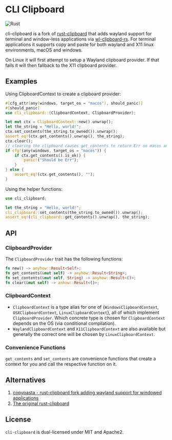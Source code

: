 # CLI Clipboard

![Rust](https://github.com/TheKiteEatingTree/cli-clipboard/workflows/Rust/badge.svg)

cli-clipboard is a fork of [rust-clipboard](https://github.com/aweinstock314/rust-clipboard) that adds wayland support for terminal and window-less applications via [wl-clipboard-rs](https://github.com/YaLTeR/wl-clipboard-rs). For terminal applications it supports copy and paste for both wayland and X11 linux environments, macOS and windows.

On Linux it will first attempt to setup a Wayland clipboard provider.  If that fails it will then fallback to the X11 clipboard provider.

## Examples

Using ClipboardContext to create a clipboard provider:

```rust
#[cfg_attr(any(windows, target_os = "macos"), should_panic)]
#[should_panic]
use cli_clipboard::{ClipboardContext, ClipboardProvider};

let mut ctx = ClipboardContext::new().unwrap();
let the_string = "Hello, world!";
ctx.set_contents(the_string.to_owned()).unwrap();
assert_eq!(ctx.get_contents().unwrap(), the_string);
ctx.clear();
// clearing the clipboard causes get_contents to return Err on macos and windows
if cfg!(any(windows, target_os = "macos")) {
    if ctx.get_contents().is_ok() {
        panic!("Should be Err");
    }
} else {
    assert_eq!(ctx.get_contents(), "");
}
```

Using the helper functions:

```rust
use cli_clipboard;

let the_string = "Hello, world!";
cli_clipboard::set_contents(the_string.to_owned()).unwrap();
assert_eq!(cli_clipboard::get_contents().unwrap(), the_string);
```

## API

### ClipboardProvider

The `ClipboardProvider` trait has the following functions:

```rust
fn new() -> anyhow::Result<Self>;
fn get_contents(&mut self) -> anyhow::Result<String>;
fn set_contents(&mut self, String) -> anyhow::Result<()>;
fn clear(&mut self) -> anhow::Result<()>;
```

### ClipboardContext

- `ClipboardContext` is a type alias for one of {`WindowsClipboardContext`, `OSXClipboardContext`, `LinuxClipboardContext`}, all of which implement `ClipboardProvider`. Which concrete type is chosen for `ClipboardContext` depends on the OS (via conditional compilation). 
- `WaylandClipboardContext` and `X11ClipboardContext` are also available but generally the correct one will be chosen by `LinuxClipboardContext`.

### Convenience Functions

`get_contents` and `set_contents` are convenience functions that create a context for you and call the respective function on it.

## Alternatives

1. [copypasta - rust-clipboard fork adding wayland support for windowed applications](https://github.com/alacritty/copypasta)
1. [The original rust-clipboard](https://github.com/aweinstock314/rust-clipboard)

## License

`cli-clipboard` is dual-licensed under MIT and Apache2.
